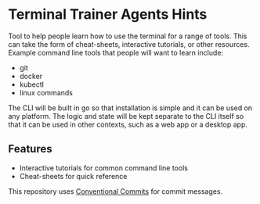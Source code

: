 # Terminal Trainer Agents Hints

Tool to help people learn how to use the terminal for a range of tools.
This can take the form of cheat-sheets, interactive tutorials, or other resources.
Example command line tools that people will want to learn include:

- git
- docker
- kubectl
- linux commands

The CLI will be built in go so that installation is simple and it can be used on any platform.
The logic and state will be kept separate to the CLI itself so that it can be used in other contexts, such as a web app or a desktop app.

## Features

- Interactive tutorials for common command line tools
- Cheat-sheets for quick reference

This repository uses [Conventional Commits](https://www.conventionalcommits.org/en/v1.0.0/) for commit messages.
